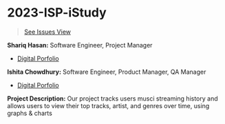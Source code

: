 # 2023-ISP-iStudy
> [See Issues View](https://github.com/users/CSAllenISD/projects/1/views/40?filterQuery=isp%3AiStudy)

**Shariq Hasan:** Software Engineer, Project Manager
- [Digital Porfolio](https://shariq-h.github.io/)

**Ishita Chowdhury:** Software Engineer, Product Manager, QA Manager 
- [Digital Porfolio](https://www.codermerlin.com/users/ishita-chowdhury/Digital%20Portfolio/index.html)


**Project Description:**
Our project tracks users musci streaming history and allows users to view their top tracks, artist, and genres over time, using graphs & charts


